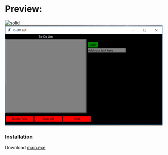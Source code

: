 # Preview:
![solid](./preview.bmp)
![solid2](./preview2.PNG)

### Installation
Download [main.exe](./main.exe)
